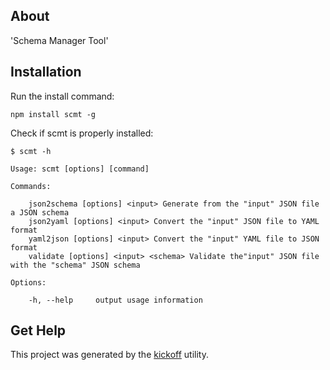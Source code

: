 ## About

'Schema Manager Tool'

## Installation

Run the install command:

    npm install scmt -g

Check if scmt is properly installed:

    $ scmt -h

	Usage: scmt [options] [command]

	Commands:

	    json2schema [options] <input> Generate from the "input" JSON file a JSON schema
	    json2yaml [options] <input> Convert the "input" JSON file to YAML format
	    yaml2json [options] <input> Convert the "input" YAML file to JSON format
	    validate [options] <input> <schema> Validate the"input" JSON file with the "schema" JSON schema

	Options:

	    -h, --help     output usage information

## Get Help

This project was generated by the
[kickoff](https://github.com/tombenke/kickoff) utility.
